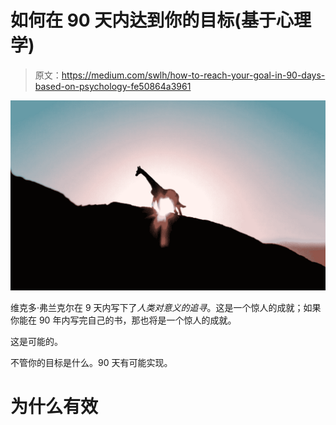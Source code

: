 # 如何在 90 天内达到你的目标(基于心理学)

> 原文：<https://medium.com/swlh/how-to-reach-your-goal-in-90-days-based-on-psychology-fe50864a3961>

![](img/6aacc831cd0914af3d8733bbe89fe64b.png)

维克多·弗兰克尔在 9 天内写下了*人类对意义的追寻*。这是一个惊人的成就；如果你能在 90 年内写完自己的书，那也将是一个惊人的成就。

这是可能的。

不管你的目标是什么。90 天有可能实现。

# 为什么有效